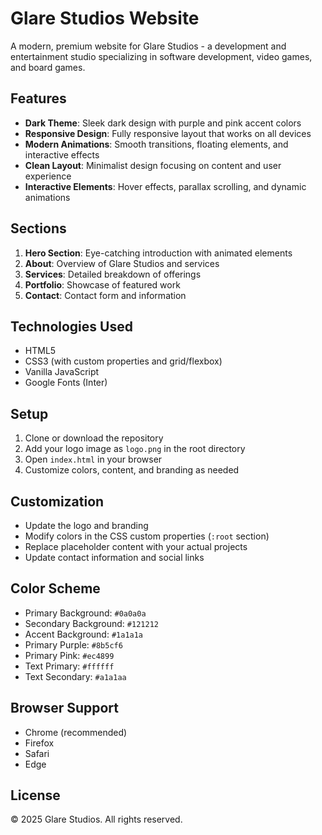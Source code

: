 # Glare Studios Website

A modern, premium website for Glare Studios - a development and entertainment studio specializing in software development, video games, and board games.

## Features

- **Dark Theme**: Sleek dark design with purple and pink accent colors
- **Responsive Design**: Fully responsive layout that works on all devices
- **Modern Animations**: Smooth transitions, floating elements, and interactive effects
- **Clean Layout**: Minimalist design focusing on content and user experience
- **Interactive Elements**: Hover effects, parallax scrolling, and dynamic animations

## Sections

1. **Hero Section**: Eye-catching introduction with animated elements
2. **About**: Overview of Glare Studios and services
3. **Services**: Detailed breakdown of offerings
4. **Portfolio**: Showcase of featured work
5. **Contact**: Contact form and information

## Technologies Used

- HTML5
- CSS3 (with custom properties and grid/flexbox)
- Vanilla JavaScript
- Google Fonts (Inter)

## Setup

1. Clone or download the repository
2. Add your logo image as `logo.png` in the root directory
3. Open `index.html` in your browser
4. Customize colors, content, and branding as needed

## Customization

- Update the logo and branding
- Modify colors in the CSS custom properties (`:root` section)
- Replace placeholder content with your actual projects
- Update contact information and social links

## Color Scheme

- Primary Background: `#0a0a0a`
- Secondary Background: `#121212`
- Accent Background: `#1a1a1a`
- Primary Purple: `#8b5cf6`
- Primary Pink: `#ec4899`
- Text Primary: `#ffffff`
- Text Secondary: `#a1a1aa`

## Browser Support

- Chrome (recommended)
- Firefox
- Safari
- Edge

## License

© 2025 Glare Studios. All rights reserved.
